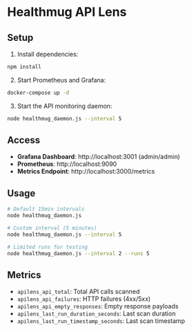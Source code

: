 # Healthmug API Lens

## Setup

1. Install dependencies:
```bash
npm install
```

2. Start Prometheus and Grafana:
```bash
docker-compose up -d
```

3. Start the API monitoring daemon:
```bash
node healthmug_daemon.js --interval 5
```

## Access

- **Grafana Dashboard**: http://localhost:3001 (admin/admin)
- **Prometheus**: http://localhost:9090
- **Metrics Endpoint**: http://localhost:3000/metrics

## Usage

```bash
# Default 15min intervals
node healthmug_daemon.js

# Custom interval (5 minutes)
node healthmug_daemon.js --interval 5

# Limited runs for testing
node healthmug_daemon.js --interval 2 --runs 5
```

## Metrics

- `apilens_api_total`: Total API calls scanned
- `apilens_api_failures`: HTTP failures (4xx/5xx)
- `apilens_api_empty_responses`: Empty response payloads
- `apilens_last_run_duration_seconds`: Last scan duration
- `apilens_last_run_timestamp_seconds`: Last scan timestamp